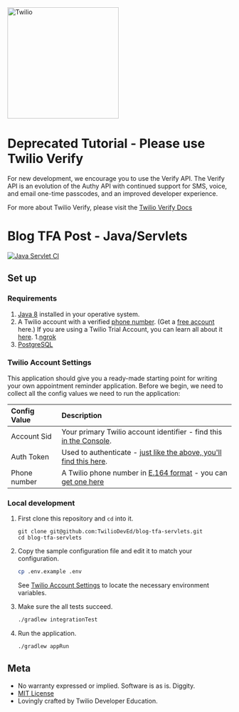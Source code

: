 <a href="https://www.twilio.com">
  <img src="https://static0.twilio.com/marketing/bundles/marketing/img/logos/wordmark-red.svg" alt="Twilio" width="250" />
</a>


# Deprecated Tutorial - Please use Twilio Verify

For new development, we encourage you to use the Verify API. The Verify API is an evolution of the Authy API with continued support for SMS, voice, and email one-time passcodes, and an improved developer experience.

For more about Twilio Verify, please visit the [Twilio Verify Docs](https://www.twilio.com/docs/verify)

# Blog TFA Post - Java/Servlets

[![Java Servlet CI](https://github.com/TwilioDevEd/blog-tfa-servlets/actions/workflows/gradle.yml/badge.svg)](https://github.com/TwilioDevEd/blog-tfa-servlets/actions/workflows/gradle.yml)

## Set up

### Requirements

1. [Java 8](http://www.oracle.com/technetwork/java/javase/downloads/jdk8-downloads-2133151.html)
   installed in your operative system.
1. A Twilio account with a verified [phone number](https://www.twilio.com/console/phone-numbers/incoming). (Get a
   [free account](https://www.twilio.com/try-twilio?utm_campaign=tutorials&utm_medium=readme)
   here.) If you are using a Twilio Trial Account, you can learn all about it
   [here](https://www.twilio.com/help/faq/twilio-basics/how-does-twilios-free-trial-work).
1.[ngrok](https://ngrok.com)
1. [PostgreSQL](https://www.postgresql.org/)

### Twilio Account Settings

This application should give you a ready-made starting point for writing your
own appointment reminder application. Before we begin, we need to collect
all the config values we need to run the application:

| Config Value | Description                                                                                                                                                  |
| :---------------- | :----------------------------------------------------------------------------------------------------------------------------------------------------------- |
| Account Sid  | Your primary Twilio account identifier - find this [in the Console](https://www.twilio.com/console).                                                         |
| Auth Token   | Used to authenticate - [just like the above, you'll find this here](https://www.twilio.com/console).                                                         |
| Phone number | A Twilio phone number in [E.164 format](https://en.wikipedia.org/wiki/E.164) - you can [get one here](https://www.twilio.com/console/phone-numbers/incoming) |

### Local development

1. First clone this repository and `cd` into it.

   ```
   git clone git@github.com:TwilioDevEd/blog-tfa-servlets.git
   cd blog-tfa-servlets
   ```

1. Copy the sample configuration file and edit it to match your configuration.
   ```bash
   cp .env.example .env
   ```
   See [Twilio Account Settings](#twilio-account-settings) to locate the necessary environment variables.

1. Make sure the all tests succeed.

   ```bash
   ./gradlew integrationTest
   ```

1. Run the application.

   ```bash
   ./gradlew appRun
   ```

## Meta

* No warranty expressed or implied. Software is as is. Diggity.
* [MIT License](http://www.opensource.org/licenses/mit-license.html)
* Lovingly crafted by Twilio Developer Education.
